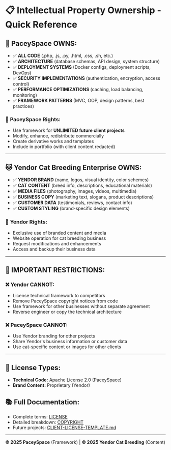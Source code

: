 # 📋 Intellectual Property Ownership - Quick Reference

## 🏢 PaceySpace OWNS:
- ✅ **ALL CODE** (.php, .js, .py, .html, .css, .sh, etc.)
- ✅ **ARCHITECTURE** (database schemas, API design, system structure)  
- ✅ **DEPLOYMENT SYSTEMS** (Docker configs, deployment scripts, DevOps)
- ✅ **SECURITY IMPLEMENTATIONS** (authentication, encryption, access control)
- ✅ **PERFORMANCE OPTIMIZATIONS** (caching, load balancing, monitoring)
- ✅ **FRAMEWORK PATTERNS** (MVC, OOP, design patterns, best practices)

### 🎯 **PaceySpace Rights:**
- Use framework for **UNLIMITED future client projects**
- Modify, enhance, redistribute commercially
- Create derivative works and templates
- Include in portfolio (with client content redacted)

---

## 🐱 Yendor Cat Breeding Enterprise OWNS:
- ✅ **YENDOR BRAND** (name, logos, visual identity, color schemes)
- ✅ **CAT CONTENT** (breed info, descriptions, educational materials)
- ✅ **MEDIA FILES** (photography, images, videos, multimedia)
- ✅ **BUSINESS COPY** (marketing text, slogans, product descriptions)
- ✅ **CUSTOMER DATA** (testimonials, reviews, contact info)
- ✅ **CUSTOM STYLING** (brand-specific design elements)

### 🎯 **Yendor Rights:**
- Exclusive use of branded content and media
- Website operation for cat breeding business
- Request modifications and enhancements
- Access and backup their business data

---

## 🚫 **IMPORTANT RESTRICTIONS:**

### ❌ **Yendor CANNOT:**
- License technical framework to competitors
- Remove PaceySpace copyright notices from code
- Use framework for other businesses without separate agreement
- Reverse engineer or copy the technical architecture

### ❌ **PaceySpace CANNOT:**
- Use Yendor branding for other projects
- Share Yendor's business information or customer data
- Use cat-specific content or images for other clients

---

## 📄 **License Types:**
- **Technical Code:** Apache License 2.0 (PaceySpace)
- **Brand Content:** Proprietary (Yendor)

## 📚 **Full Documentation:**
- Complete terms: [LICENSE](LICENSE)
- Detailed breakdown: [COPYRIGHT](COPYRIGHT)  
- Future projects: [CLIENT-LICENSE-TEMPLATE.md](CLIENT-LICENSE-TEMPLATE.md)

---

**© 2025 PaceySpace** (Framework) | **© 2025 Yendor Cat Breeding** (Content)
